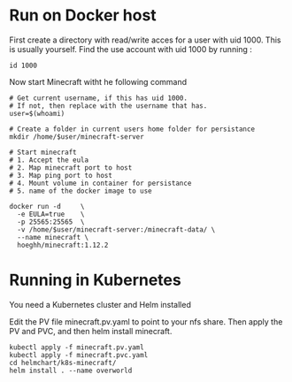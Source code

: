 # Run on Docker host

First create a directory with read/write acces for a user with uid 1000.
This is usually yourself. Find the use account with uid 1000 by running :

```
id 1000
```

Now start Minecraft witht he following command
```
# Get current username, if this has uid 1000.
# If not, then replace with the username that has.
user=$(whoami)

# Create a folder in current users home folder for persistance
mkdir /home/$user/minecraft-server

# Start minecraft
# 1. Accept the eula
# 2. Map minecraft port to host
# 3. Map ping port to host
# 4. Mount volume in container for persistance
# 5. name of the docker image to use

docker run -d     \
  -e EULA=true    \
  -p 25565:25565  \
  -v /home/$user/minecraft-server:/minecraft-data/ \
  --name minecraft \
  hoeghh/minecraft:1.12.2
```

# Running in Kubernetes
You need a Kubernetes cluster and Helm installed

Edit the PV file minecraft.pv.yaml to point to your nfs share.
Then apply the PV and PVC, and then helm install minecraft.

```
kubectl apply -f minecraft.pv.yaml
kubectl apply -f minecraft.pvc.yaml
cd helmchart/k8s-minecraft/
helm install . --name overworld
```
